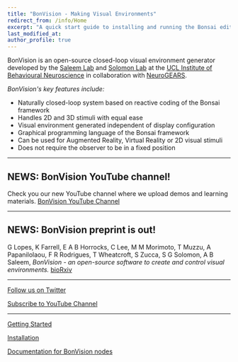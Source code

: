 ```yaml
---
title: "BonVision - Making Visual Environments"
redirect_from: /info/Home
excerpt: "A quick start guide to installing and running the Bonsai editor."
last_modified_at: 
author_profile: true
---
```


BonVision is an open-source closed-loop visual environment generator developed by the [Saleem Lab](www.saleemlab.com) and [Solomon Lab](www.solomonlab.info) at the [UCL Institute of Behavioural Neuroscience](http://www.ibn.ucl.ac.uk/) in collaboration with [NeuroGEARS](https://neurogears.org/).

*BonVision's key features include:*
* Naturally closed-loop system based on reactive coding of the Bonsai framework
* Handles 2D and 3D stimuli with equal ease
* Visual environment generated independent of display configuration
* Graphical programming language of the Bonsai framework
* Can be used for Augmented Reality, Virtual Reality or 2D visual stimuli
* Does not require the observer to be in a fixed position

***
## NEWS: BonVision YouTube channel!
Check you our new YouTube channel where we upload demos and learning materials. [BonVision YouTube Channel](https://youtube.com/playlist?list=PLBKHg50VqjRJpWxnWg2pdlTD1JiMlbVCY)

***
## NEWS: BonVision preprint is out!
G Lopes, K Farrell, E A B Horrocks, C Lee, M M Morimoto, T Muzzu, A Papanilolaou, F R Rodrigues, T Wheatcroft, S Zucca, S G Solomon, A B Saleem, _BonVision - an open-source software to create and control visual environments._ [bioRxiv](https://www.biorxiv.org/content/10.1101/2020.03.09.983775v1)

***

[Follow us on Twitter](https://twitter.com/BonVision_)

[Subscribe to YouTube Channel](https://youtube.com/playlist?list=PLBKHg50VqjRJpWxnWg2pdlTD1JiMlbVCY)

***
[Getting Started](/pages/001_info)

[Installation](/pages/002_Install)

[Documentation for BonVision nodes](/docs/docs)
